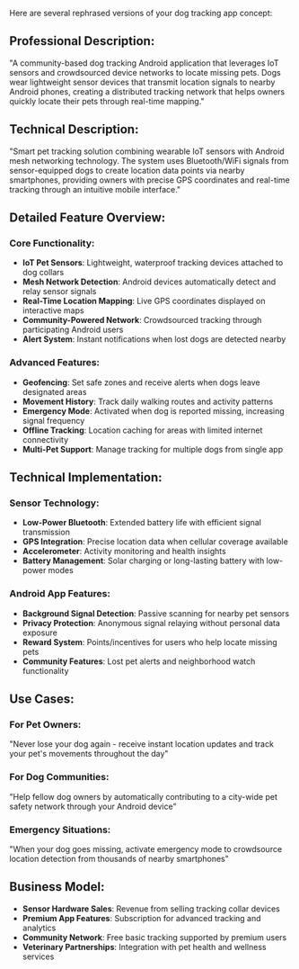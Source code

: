 Here are several rephrased versions of your dog tracking app concept:

## Professional Description:
"A community-based dog tracking Android application that leverages IoT sensors and crowdsourced device networks to locate missing pets. Dogs wear lightweight sensor devices that transmit location signals to nearby Android phones, creating a distributed tracking network that helps owners quickly locate their pets through real-time mapping."

## Technical Description:
"Smart pet tracking solution combining wearable IoT sensors with Android mesh networking technology. The system uses Bluetooth/WiFi signals from sensor-equipped dogs to create location data points via nearby smartphones, providing owners with precise GPS coordinates and real-time tracking through an intuitive mobile interface."

## Detailed Feature Overview:

### **Core Functionality:**
- **IoT Pet Sensors**: Lightweight, waterproof tracking devices attached to dog collars
- **Mesh Network Detection**: Android devices automatically detect and relay sensor signals
- **Real-Time Location Mapping**: Live GPS coordinates displayed on interactive maps
- **Community-Powered Network**: Crowdsourced tracking through participating Android users
- **Alert System**: Instant notifications when lost dogs are detected nearby

### **Advanced Features:**
- **Geofencing**: Set safe zones and receive alerts when dogs leave designated areas
- **Movement History**: Track daily walking routes and activity patterns
- **Emergency Mode**: Activated when dog is reported missing, increasing signal frequency
- **Offline Tracking**: Location caching for areas with limited internet connectivity
- **Multi-Pet Support**: Manage tracking for multiple dogs from single app

## Technical Implementation:

### **Sensor Technology:**
- **Low-Power Bluetooth**: Extended battery life with efficient signal transmission
- **GPS Integration**: Precise location data when cellular coverage available
- **Accelerometer**: Activity monitoring and health insights
- **Battery Management**: Solar charging or long-lasting battery with low-power modes

### **Android App Features:**
- **Background Signal Detection**: Passive scanning for nearby pet sensors
- **Privacy Protection**: Anonymous signal relaying without personal data exposure
- **Reward System**: Points/incentives for users who help locate missing pets
- **Community Features**: Lost pet alerts and neighborhood watch functionality

## Use Cases:

### **For Pet Owners:**
"Never lose your dog again - receive instant location updates and track your pet's movements throughout the day"

### **For Dog Communities:**
"Help fellow dog owners by automatically contributing to a city-wide pet safety network through your Android device"

### **Emergency Situations:**
"When your dog goes missing, activate emergency mode to crowdsource location detection from thousands of nearby smartphones"

## Business Model:
- **Sensor Hardware Sales**: Revenue from selling tracking collar devices
- **Premium App Features**: Subscription for advanced tracking and analytics
- **Community Network**: Free basic tracking supported by premium users
- **Veterinary Partnerships**: Integration with pet health and wellness services
